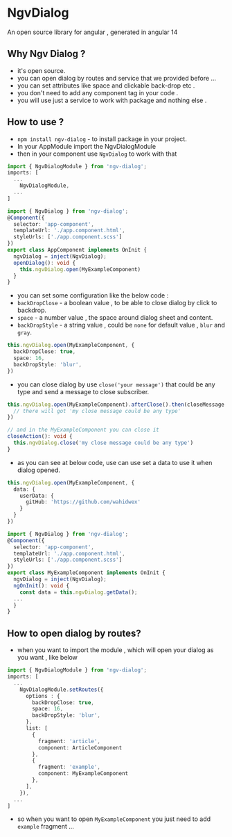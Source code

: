 # NgvDialog

An open source library for angular , generated in angular 14

## Why Ngv Dialog ?

* it's open source.
* you can open dialog by routes and service that we provided before ...
* you can set attributes like space and clickable back-drop etc .
* you don't need to add any component tag in your code .
* you will use just a service to work with package and nothing else .


## How to use ?


* `npm install ngv-dialog` - to install package in your project.
* In your AppModule import the NgvDialogModule
* then in your component use `NgvDialog` to work with that
```ts
import { NgvDialogModule } from 'ngv-dialog';
imports: [
  ...
    NgvDialogModule,
  ...
]
```

```ts
import { NgvDialog } from 'ngv-dialog';
@Component({
  selector: 'app-component',
  templateUrl: './app.component.html',
  styleUrls: ['./app.component.scss']
})
export class AppComponent implements OnInit {
  ngvDialog = inject(NgvDialog);
  openDialog(): void {
    this.ngvDialog.open(MyExampleComponent)
  }
}

```

* you can set some configuration like the below code :
* `backDropClose` - a boolean value , to be able to close dialog by click to backdrop.
* `space` - a number value , the space around dialog sheet and content.
* `backDropStyle` - a string value , could be `none` for default value , `blur` and `gray`.

```ts
this.ngvDialog.open(MyExampleComponent, {
  backDropClose: true,
  space: 16,
  backDropStyle: 'blur',
})
```

* you can close dialog by use `close('your message')` that could be any type and send a message to close subscriber.

```ts
this.ngvDialog.open(MyExampleComponent).afterClose().then(closeMessage => {
  // there will got 'my close message could be any type'
})

// and in the MyExampleComponent you can close it
closeAction(): void {
  this.ngvDialog.close('my close message could be any type')
}
```

* as you can see at below code, use can use set a data to use it when dialog opened.

```ts
this.ngvDialog.open(MyExampleComponent, {
  data: {
    userData: {
      gitHub: 'https://github.com/wahidwex'
    }
  }
})
```
```ts
import { NgvDialog } from 'ngv-dialog';
@Component({
  selector: 'app-component',
  templateUrl: './app.component.html',
  styleUrls: ['./app.component.scss']
})
export class MyExampleComponent implements OnInit {
  ngvDialog = inject(NgvDialog);
  ngOnInit(): void {
    const data = this.ngvDialog.getData();
  ...
  }
}
```

## How to open dialog by routes?

* when you want to import the module , which will open your dialog as you want , like below
```ts
import { NgvDialogModule } from 'ngv-dialog';
imports: [
  ...
    NgvDialogModule.setRoutes({
      options : {
        backDropClose: true,
        space: 16,
        backDropStyle: 'blur',
      },
      list: [
        {
          fragment: 'article',
          component: ArticleComponent
        },
        {
          fragment: 'example',
          component: MyExampleComponent
        },
      ],
    }),
  ...
]
```
* so when you want to open `MyExampleComponent` you just need to add `example` fragment ...
